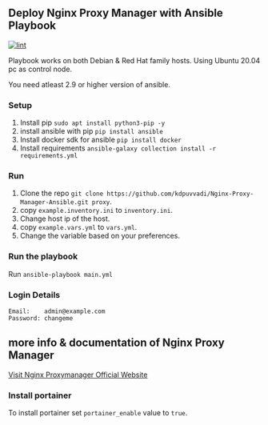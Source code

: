 ## Deploy Nginx Proxy Manager with Ansible Playbook

[![lint](https://github.com/kdpuvvadi/Nginx-Proxy-Manager-Ansible/actions/workflows/lint.yml/badge.svg?event=push)](https://github.com/kdpuvvadi/Nginx-Proxy-Manager-Ansible/actions/workflows/lint.yml)

Playbook works on both Debian & Red Hat family hosts. Using Ubuntu 20.04 pc as control node. 

You need atleast 2.9 or higher version of ansible. 

### Setup

1. Install pip `sudo apt install python3-pip -y`
2. install ansible with pip `pip install ansible` 
3. Install docker sdk for ansible `pip install docker`
4. Install requirements `ansible-galaxy collection install -r requirements.yml`

### Run

1. Clone the repo  `git clone https://github.com/kdpuvvadi/Nginx-Proxy-Manager-Ansible.git proxy`. 
2. copy `example.inventory.ini` to `inventory.ini`.
3. Change host ip of the host.
4. copy `example.vars.yml` to `vars.yml`.
5. Change the variable based on your preferences.

### Run the playbook

Run `ansible-playbook main.yml` 

### Login Details

```
Email:    admin@example.com
Password: changeme
```
## more info & documentation of Nginx Proxy Manager

[Visit Nginx Proxymanager Official Website](https://nginxproxymanager.com/)

### Install portainer

To install portainer set `portainer_enable` value to `true`.
